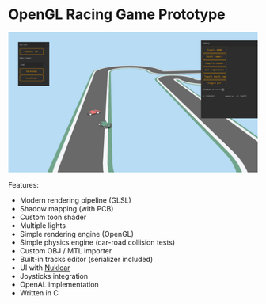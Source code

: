 # OpenGL Racing Game Prototype

![screen](screenshots/screen_1.png)

Features:
- Modern rendering pipeline (GLSL)
- Shadow mapping (with PCB)
- Custom toon shader
- Multiple lights
- Simple rendering engine (OpenGL)
- Simple physics engine (car-road collision tests)
- Custom OBJ / MTL importer
- Built-in tracks editor (serializer included)
- UI with [Nuklear](https://github.com/vurtun/nuklear)
- Joysticks integration
- OpenAL implementation
- Written in C
